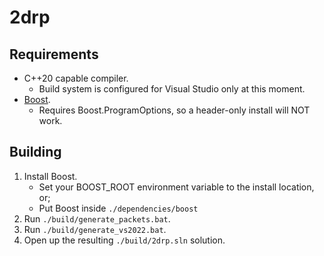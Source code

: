 2drp
===================

## Requirements

- C++20 capable compiler.
	- Build system is configured for Visual Studio only at this moment.
- [Boost](https://www.boost.org/).
	- Requires Boost.ProgramOptions, so a header-only install will NOT work.

## Building

1. Install Boost.
	- Set your BOOST_ROOT environment variable to the install location, or;
	- Put Boost inside `./dependencies/boost`
1. Run `./build/generate_packets.bat`.
1. Run `./build/generate_vs2022.bat`.
1. Open up the resulting `./build/2drp.sln` solution.
